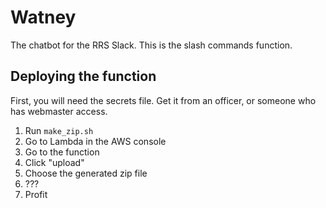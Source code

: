 # Watney

The chatbot for the RRS Slack. This is the slash commands function. 

## Deploying the function

First, you will need the secrets file. Get it from an officer, or someone who has webmaster access.

1. Run `make_zip.sh`
2. Go to Lambda in the AWS console
3. Go to the function
4. Click "upload"
5. Choose the generated zip file
6. ???
7. Profit
